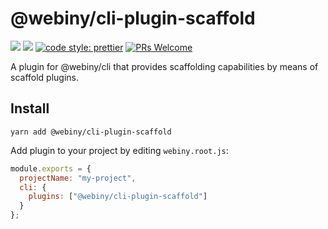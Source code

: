# @webiny/cli-plugin-scaffold

[![](https://img.shields.io/npm/dw/@webiny/cli-plugin-scaffold.svg)](https://www.npmjs.com/package/@webiny/cli-plugin-scaffold)
[![](https://img.shields.io/npm/v/@webiny/cli-plugin-scaffold.svg)](https://www.npmjs.com/package/@webiny/cli-plugin-scaffold)
[![code style: prettier](https://img.shields.io/badge/code_style-prettier-ff69b4.svg?style=flat-square)](https://github.com/prettier/prettier)
[![PRs Welcome](https://img.shields.io/badge/PRs-welcome-brightgreen.svg?style=flat-square)](http://makeapullrequest.com)

A plugin for @webiny/cli that provides scaffolding capabilities by means of scaffold plugins.

## Install

```
yarn add @webiny/cli-plugin-scaffold
```

Add plugin to your project by editing `webiny.root.js`:

```js
module.exports = {
  projectName: "my-project",
  cli: {
    plugins: ["@webiny/cli-plugin-scaffold"]
  }
};
```

